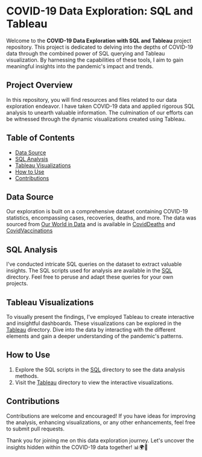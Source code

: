 # COVID-19 Data Exploration: SQL and Tableau


Welcome to the **COVID-19 Data Exploration with SQL and Tableau** project repository. This project is dedicated to delving into the depths of COVID-19 data through the combined power of SQL querying and Tableau visualization. By harnessing the capabilities of these tools, I aim to gain meaningful insights into the pandemic's impact and trends.

## Project Overview

In this repository, you will find resources and files related to our data exploration endeavor. I have taken COVID-19 data and applied rigorous SQL analysis to unearth valuable information. The culmination of our efforts can be witnessed through the dynamic visualizations created using Tableau.

## Table of Contents

- [Data Source](#data-source)
- [SQL Analysis](#sql-analysis)
- [Tableau Visualizations](#tableau-visualizations)
- [How to Use](#how-to-use)
- [Contributions](#contributions)

## Data Source

Our exploration is built on a comprehensive dataset containing COVID-19 statistics, encompassing cases, recoveries, deaths, and more. The data was sourced from [Our World in Data](https://ourworldindata.org/covid-deaths) and is available in [CovidDeaths](https://github.com/LakshGehani/-COVID_Data_Exploration_SQL_Tableau-/blob/main/Assets/CovidDeaths.xlsx) and [CovidVaccinations](https://github.com/LakshGehani/-COVID_Data_Exploration_SQL_Tableau-/blob/main/Assets/CovidVaccinations.xlsx)

## SQL Analysis

I've conducted intricate SQL queries on the dataset to extract valuable insights. The SQL scripts used for analysis are available in the [SQL](SQL) directory. Feel free to peruse and adapt these queries for your own projects.

## Tableau Visualizations

To visually present the findings, I've employed Tableau to create interactive and insightful dashboards. These visualizations can be explored in the [Tableau](Tableau) directory. Dive into the data by interacting with the different elements and gain a deeper understanding of the pandemic's patterns.

## How to Use

1. Explore the SQL scripts in the [SQL](SQL) directory to see the data analysis methods.
2. Visit the [Tableau](Tableau) directory to view the interactive visualizations.

## Contributions

Contributions are welcome and encouraged! If you have ideas for improving the analysis, enhancing visualizations, or any other enhancements, feel free to submit pull requests. 

Thank you for joining me on this data exploration journey. Let's uncover the insights hidden within the COVID-19 data together! 📊🌍🦠
